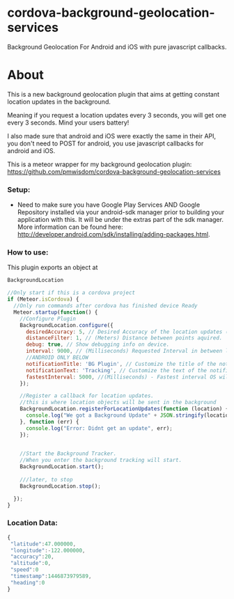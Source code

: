 # cordova-background-geolocation-services
Background Geolocation For Android and iOS with pure javascript callbacks.

# About
This is a new background geolocation plugin that aims at getting constant location updates in the background. 

Meaning if you request a location updates every 3 seconds, you will get one every 3 seconds. Mind your users battery!

I also made sure that android and iOS were exactly the same in their API, you don't need to POST for android, you use javascript callbacks for android and iOS.

This is a meteor wrapper for my background geolocation plugin:
https://github.com/pmwisdom/cordova-background-geolocation-services



### Setup:
* Need to make sure you have Google Play Services AND Google Repository installed via your android-sdk manager prior to building your application with this. It will be under the extras part of the sdk manager. More information can be found here: http://developer.android.com/sdk/installing/adding-packages.html.

### How to use: 

This plugin exports an object at 
````javascript
BackgroundLocation
````

````javascript
//Only start if this is a cordova project
if (Meteor.isCordova) {
  //Only run commands after cordova has finished device Ready
  Meteor.startup(function() {
    //Configure Plugin
    BackgroundLocation.configure({
      desiredAccuracy: 5, // Desired Accuracy of the location updates (lower = more accurate).
      distanceFilter: 1, // (Meters) Distance between points aquired.
      debug: true, // Show debugging info on device.
      interval: 9000, // (Milliseconds) Requested Interval in between location updates.
      //ANDROID ONLY BELOW
      notificationTitle: 'BG Plugin', // Customize the title of the notification.
      notificationText: 'Tracking', // Customize the text of the notification.
      fastestInterval: 5000, //(Milliseconds) - Fastest interval OS will give updates.
    });

    //Register a callback for location updates.
    //this is where location objects will be sent in the background
    BackgroundLocation.registerForLocationUpdates(function (location) {
      console.log("We got a Background Update" + JSON.stringify(location));
    }, function (err) {
      console.log("Error: Didnt get an update", err);
    });
    

    //Start the Background Tracker. 
    //When you enter the background tracking will start.
    BackgroundLocation.start();
    
    ///later, to stop
    BackgroundLocation.stop();

  });
}

````

### Location Data:

````javascript
{
 "latitude":47.000000,
 "longitude":-122.000000,
 "accuracy":20,
 "altitude":0,
 "speed":0
 "timestamp":1446873979589,
 "heading":0
}
````
